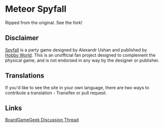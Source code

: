 # Meteor Spyfall

Ripped from the original. See the fork!

## Disclaimer

[Spyfall](http://international.hobbyworld.ru/catalog/25-spyfall/) is a party game designed by Alexandr Ushan and published by [Hobby World](http://international.hobbyworld.ru/). This is an unofficial fan project designed to complement the physical game, and is not endorsed in any way by the designer or publisher.

## Translations

If you'd like to see the site in your own language, there are two ways to contribute a translation - Transifex or pull request.


## Links

[BoardGameGeek Discussion Thread](http://www.boardgamegeek.com/thread/1279239/app/page/1)
